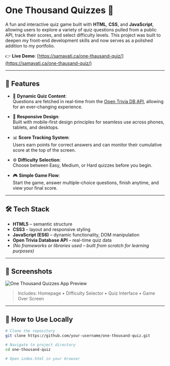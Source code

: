 # One Thousand Quizzes 🧠

A fun and interactive quiz game built with **HTML**, **CSS**, and **JavaScript**, allowing users to explore a variety of quiz questions pulled from a public API, track their scores, and select difficulty levels. This project was built to deepen my front-end development skills and now serves as a polished addition to my portfolio.

👉 **Live Demo**: [https://samavati.ca/one-thausand-quiz/](https://samavati.ca/one-thausand-quiz/)

---

## 🚀 Features

- 🎯 **Dynamic Quiz Content**:  
  Questions are fetched in real-time from the [Open Trivia DB API](https://opentdb.com/api.php), allowing for an ever-changing experience.

- 📱 **Responsive Design**:  
  Built with mobile-first design principles for seamless use across phones, tablets, and desktops.

- 📊 **Score Tracking System**:  
  Users earn points for correct answers and can monitor their cumulative score at the top of the screen.

- ⚙️ **Difficulty Selection**:  
  Choose between Easy, Medium, or Hard quizzes before you begin.

- 🎮 **Simple Game Flow**:  
  Start the game, answer multiple-choice questions, finish anytime, and view your final score.

---

## 🛠 Tech Stack

- **HTML5** – semantic structure
- **CSS3** – layout and responsive styling
- **JavaScript (ES6)** – dynamic functionality, DOM manipulation
- **Open Trivia Database API** – real-time quiz data
- _(No frameworks or libraries used – built from scratch for learning purposes)_

---

## 📸 Screenshots

![One Thousand Quizzes App Preview](https://samavati.ca/one-thausand-quiz/screenshot.png)

> Includes: Homepage • Difficulty Selector • Quiz Interface • Game Over Screen

---

## 🔧 How to Use Locally

```bash
# Clone the repository
git clone https://github.com/your-username/one-thousand-quiz.git

# Navigate to project directory
cd one-thousand-quiz

# Open index.html in your browser
```
